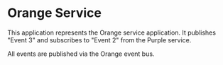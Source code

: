 # Orange Service

This application represents the Orange service application. It publishes "Event 3" and subscribes to "Event 2" from the Purple service.

All events are published via the Orange event bus.
